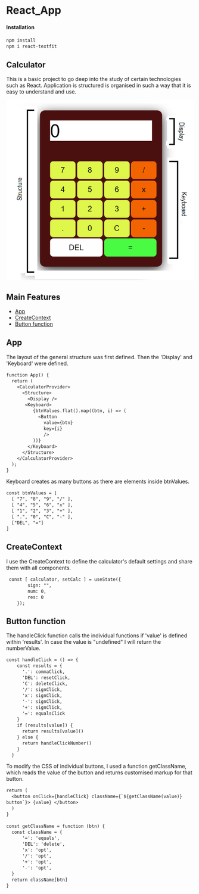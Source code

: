 # React_App
#### Installation 
```
npm install
npm i react-textfit
```

## Calculator
This is a basic project to go deep into the study of certain technologies such as React. Application is structured is organised in such a way that it is easy to understand and use. 

![alt text](https://github.com/blugrinc/React_AppCalculator/blob/master/public/calculator.png?raw=true)

## Main Features

- [App](#App)
- [CreateContext](#CreateContext)
- [Button function](#Button-Function)

## App
The layout of the general structure was first defined. Then the 'Display' and 'Keyboard' were defined. 
```
function App() {
  return (
    <CalculatorProvider> 
      <Structure>        
        <Display />
       <Keyboard>       
          {btnValues.flat().map((btn, i) => (            
            <Button
              value={btn}
              key={i} 
              />
          ))}  
        </Keyboard> 
      </Structure>
    </CalculatorProvider>
  );
}
```
Keyboard creates as many buttons as there are elements inside btnValues. 
```
const btnValues = [  
  [ "7", "8", "9", "/" ],
  [ "4", "5", "6", "x" ],
  [ "1", "2", "3", "+" ],
  [ ".", "0", "C", "-" ],
  ["DEL", "="]
]
```

## CreateContext
I use the CreateContext to define the calculator's default settings and share them with all components. 
```
 const [ calculator, setCalc ] = useState({
        sign: "",
        num: 0,
        res: 0
    });
```

## Button function
The handleClick function calls the individual functions if 'value' is defined within 'results'. In case the value is "undefined" I will return the numberValue. 
```
const handleClick = () => { 
    const results = {
      '.': commaClick,
      'DEL': resetClick,
      'C': deleteClick,
      '/': signClick,
      'x': signClick,
      '-': signClick,
      '+': signClick,
      '=': equalsClick
    }
    if (results[value]) {
      return results[value]()
    } else {
      return handleClickNumber()
    }
  }
  ```
  To modify the CSS of individual buttons, I used a function getClassName, which reads the value of the button and returns customised markup for that button. 
  ```
  return (
    <button onClick={handleClick} className={`${getClassName(value)} button`}> {value} </button>
    )
}

const getClassName = function (btn) {
    const className = {
        '=': 'equals',
        'DEL': 'delete',
        'x': 'opt',
        '/': 'opt',
        '+': 'opt',
        '-': 'opt',
    }
    return className[btn]
}
```
